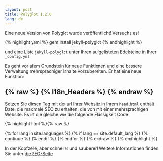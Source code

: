 ```yaml
---
layout: post
title: Polyglot 1.2.0
lang: de
---
```

Eine neue Version von Polyglot wurde veröffentlicht! Versuche es!

{% highlight yaml %}
gem install jekyll-polyglot
{% endhighlight %}

und eine Liste `jekyll-polyglot` unter Ihren aufgelisteten Edelsteine ​​in Ihrer` _config.yml`

Es geht vor allem Grundstein für neue Funktionen und eine bessere Verwaltung mehrsprachiger Inhalte vorzubereiten. Er hat eine neue Funktion:

## {% raw %} {% I18n_Headers %} {% endraw %}

Setzen Sie diesen Tag mit der [url Ihrer Website](https://github.com/untra/polyglot/blob/site/_includes/head.html#L6) in Ihrem `head.html` enthält Datei die maximale SEO zu erhalten, die von mit einer mehrsprachigen Website. Es ist die gleiche wie die folgende Flüssigkeit Code:

{% highlight html %}{% raw %}
<meta http-equiv="Content-Language" content="{{site.active_lang}}">
<link rel="alternate"
      hreflang="{{site.default_lang}}"
      href="http://yoursite.com{{page.permalink}}" />
{% for lang in site.languages %}
{% if lang == site.default_lang %}
  {% continue %}
{% endif %}
<link rel="alternate"
    hreflang="{{lang}}"
    href="http://yoursite.com/{{lang}}{{page.permalink}}" />
{% endfor %}
{% endraw %}
{% endhighlight %}

In der Kopfzeile, aber schneller und sauberer! Weitere Informationen finden Sie unter [die SEO-Seite](/seo)
